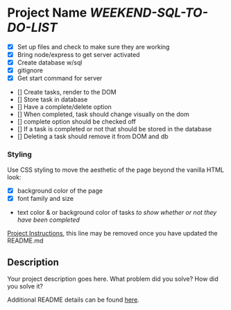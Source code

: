 # Project Name  ***WEEKEND-SQL-TO-DO-LIST***
- [X] Set up files and check to make sure they are working
- [X] Bring node/express to get server activated
- [X] Create database w/sql
- [X] gitignore
- [X] Get start command for server
- [] Create tasks, render to the DOM
- [] Store task in database
- [] Have a complete/delete option
- [] When completed, task should change visually on the dom
- [] complete option should be checked off
- [] If a task is completed or not that should be stored in the database
- [] Deleting a task should remove it from DOM and db



### Styling

Use CSS styling to move the aesthetic of the page beyond the vanilla HTML look:
  - [X] background color of the page
  - [X] font family and size
  - text color & or background color of tasks *to show whether or not they have been completed*




[Project Instructions](./INSTRUCTIONS.md), this line may be removed once you have updated the README.md

## Description

Your project description goes here. What problem did you solve? How did you solve it?

Additional README details can be found [here](https://github.com/PrimeAcademy/readme-template/blob/master/README.md).
